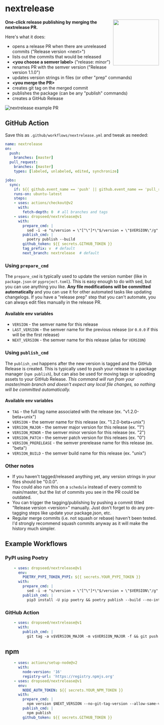 # nextrelease

<img src="https://user-images.githubusercontent.com/649496/132932159-942f85cc-8f9e-4577-90f4-2315dded6d3f.png" width="150" height="150" align="right" />

**One-click release publishing by merging the nextrelease PR.**

Here's what it does:
- opens a release PR when there are unreleased commits ("Release version \<next\>")
- lists out the commits that would be released
- **\<you choose a semver label\>** ("release: minor")
- renames PR with the semver version ("Release version 1.1.0")
- updates version strings in files (or other "prep" commands)
- **\<you merge the PR\>**
- creates git tag on the merged commit
- publishes the package (can be any "publish" commands)
- creates a GitHub Release

![nextrelease example PR](https://user-images.githubusercontent.com/649496/132930548-537e53ff-e7bc-4e05-8f65-cf03b8cf33e0.png)

## GitHub Action

Save this as `.github/workflows/nextrelease.yml` and tweak as needed:

```yml
name: nextrelease
on:
  push:
    branches: [master]
  pull_request:
    branches: [master]
    types: [labeled, unlabeled, edited, synchronize]

jobs:
  sync:
    if: ${{ github.event_name == 'push' || github.event_name == 'pull_request' && github.head_ref == 'nextrelease' }}
    runs-on: ubuntu-latest
    steps:
    - uses: actions/checkout@v2
      with:
        fetch-depth: 0  # all branches and tags
    - uses: dropseed/nextrelease@v1
      with:
        prepare_cmd: |
          sed -i -e "s/version = \"[^\"]*\"$/version = \"$VERSION\"/g" pyproject.toml
        publish_cmd: |
          poetry publish --build
        github_token: ${{ secrets.GITHUB_TOKEN }}
        tag_prefix: v  # default
        next_branch: nextrelease  # default
```

### Using `prepare_cmd`

The `prepare_cmd` is typically used to update the version number (like in `package.json` or `pyproject.toml`).
This is easy enough to do with sed, but you can use anything you like.
**Any file modifications will be committed automatically** and you can use it for other automated tasks like updating changelogs.
If you have a "release prep" step that you can't automate, you can always edit files manually in the release PR.

#### Available env variables

- `VERSION` - the semver name for this release
- `LAST_VERSION` - the semver name for the previous release (or `0.0.0` if this will be the first release)
- `NEXT_VERSION` - the semver name for this release (alias for `VERSION`)

### Using `publish_cmd`

The `publish_cmd` happens after the new version is tagged and the GitHub Release is created.
This is typically used to push your release to a package manager (`npm publish`),
but can also be used for moving tags or uploading assets to your GitHub Release.
*This command will run from your master/main branch and doesn't expect any local file changes, so nothing will be committed automatically.*

#### Available env variables

- `TAG` - the full tag name associated with the release (ex. "v1.2.0-beta+unix")
- `VERSION` - the semver name for this release (ex. "1.2.0-beta+unix")
- `VERSION_MAJOR` - the semver major version for this release (ex. "1")
- `VERSION_MINOR` - the semver minor version for this release (ex. "2")
- `VERSION_PATCH` - the semver patch version for this releaes (ex. "0")
- `VERSION_PRERELEASE` - the semver prerelease name for this release (ex. "beta")
- `VERSION_BUILD` - the semver build name for this release (ex. "unix")

### Other notes

- If you haven't tagged/released anything yet, any version strings in your files should be "0.0.0".
- You could also run this on a `schedule` instead of every commit to main/master, but the list of commits you see in the PR could be outdated.
- You can trigger the tagging/publishing by pushing a commit titled "Release version \<version\>" manually. Just don't forget to do any pre-tagging steps like update your package.json, etc.
- Regular merge commits (i.e. not squash or rebase) haven't been tested. I'd strongly recommend squash commits anyway as it will make the history much simpler.

## Example Workflows

### PyPI using Poetry

```yaml
    - uses: dropseed/nextrelease@v1
      env:
        POETRY_PYPI_TOKEN_PYPI: ${{ secrets.YOUR_PYPI_TOKEN }}
      with:
        prepare_cmd: |
          sed -i -e "s/version = \"[^\"]*\"$/version = \"$VERSION\"/g" pyproject.toml
        publish_cmd: |
          pip3 install -U pip poetry && poetry publish --build --no-interaction
```

### GitHub Action

```yaml
    - uses: dropseed/nextrelease@v1
      with:
        publish_cmd: |
          git tag -a v$VERSION_MAJOR -m v$VERSION_MAJOR -f && git push origin v$VERSION_MAJOR -f
```

## npm

```yaml
    - uses: actions/setup-node@v2
      with:
        node-version: '16'
        registry-url: 'https://registry.npmjs.org'
    - uses: dropseed/nextrelease@v1
      env:
        NODE_AUTH_TOKEN: ${{ secrets.YOUR_NPM_TOKEN }}
      with:
        prepare_cmd: |
          npm version $NEXT_VERSION --no-git-tag-version --allow-same-version
        publish_cmd: |
          npm publish
        github_token: ${{ secrets.GITHUB_TOKEN }}
```
